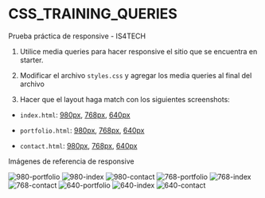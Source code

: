 # CSS_TRAINING_QUERIES

Prueba práctica de responsive  - IS4TECH

1. Utilice media queries para hacer responsive el sitio que se encuentra en starter.  
 

2. Modificar el archivo `styles.css` y agregar los media queries al final del archivo  

3. Hacer que el layout haga match con los siguientes screenshots:  

* `index.html`: [980px](Images/980-index.jpg), [768px](Images/768-index.jpg), [640px](Images/640-index.jpg)  

* `portfolio.html`: [980px](Images/980-portfolio.jpg), [768px](Images/768-portfolio.jpg), [640px](Images/640-portfolio.jpg)  

* `contact.html`: [980px](Images/980-contact.jpg), [768px](Images/768-contact.jpg), [640px](Images/640-contact.jpg)  


Imágenes de referencia de responsive  

![980-portfolio](https://github.com/ayee-lucas/CSS_TRAINING_QUERIES/assets/108323739/3ef18ec3-624c-4e48-a0a6-e28b16ec81d1)
![980-index](https://github.com/ayee-lucas/CSS_TRAINING_QUERIES/assets/108323739/caafb9a9-6a19-44c3-b348-713511702fbf)
![980-contact](https://github.com/ayee-lucas/CSS_TRAINING_QUERIES/assets/108323739/88eedfcb-bb73-4c10-8b29-34236e0d9c80)
![768-portfolio](https://github.com/ayee-lucas/CSS_TRAINING_QUERIES/assets/108323739/270ffa5b-3119-46f3-b81f-4cb7e3958700)
![768-index](https://github.com/ayee-lucas/CSS_TRAINING_QUERIES/assets/108323739/9577a90a-fe16-40fe-aceb-083782b67ee4)
![768-contact](https://github.com/ayee-lucas/CSS_TRAINING_QUERIES/assets/108323739/f2837190-26ff-4ca1-9296-d5655cd0049d)
![640-portfolio](https://github.com/ayee-lucas/CSS_TRAINING_QUERIES/assets/108323739/86b76dd1-c79c-4544-9030-323efe4ece2d)
![640-index](https://github.com/ayee-lucas/CSS_TRAINING_QUERIES/assets/108323739/d71b87b3-019a-4039-b410-793e5a7168a9)
![640-contact](https://github.com/ayee-lucas/CSS_TRAINING_QUERIES/assets/108323739/30a38e0b-ff6f-4758-bbea-55e8257bc16a)
